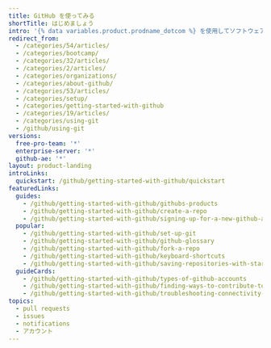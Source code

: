 ```yaml
---
title: GitHub を使ってみる
shortTitle: はじめましょう
intro: '{% data variables.product.prodname_dotcom %} を使用してソフトウェアの構築、出荷、および保守を始める方法を学びます。 当社の製品を探索し、アカウントにサインアップして、世界最大の開発コミュニティと繋がりましょう。'
redirect_from:
  - /categories/54/articles/
  - /categories/bootcamp/
  - /categories/32/articles/
  - /categories/2/articles/
  - /categories/organizations/
  - /categories/about-github/
  - /categories/53/articles/
  - /categories/setup/
  - /categories/getting-started-with-github
  - /categories/19/articles/
  - /categories/using-git
  - /github/using-git
versions:
  free-pro-team: '*'
  enterprise-server: '*'
  github-ae: '*'
layout: product-landing
introLinks:
  quickstart: /github/getting-started-with-github/quickstart
featuredLinks:
  guides:
    - /github/getting-started-with-github/githubs-products
    - /github/getting-started-with-github/create-a-repo
    - /github/getting-started-with-github/signing-up-for-a-new-github-account
  popular:
    - /github/getting-started-with-github/set-up-git
    - /github/getting-started-with-github/github-glossary
    - /github/getting-started-with-github/fork-a-repo
    - /github/getting-started-with-github/keyboard-shortcuts
    - /github/getting-started-with-github/saving-repositories-with-stars
  guideCards:
    - /github/getting-started-with-github/types-of-github-accounts
    - /github/getting-started-with-github/finding-ways-to-contribute-to-open-source-on-github
    - /github/getting-started-with-github/troubleshooting-connectivity-problems
topics:
  - pull requests
  - issues
  - notifications
  - アカウント
---
```


<div hidden>

<!-- {% link_with_intro /quickstart %} -->
<!-- {% link_with_intro /learning-about-github %} -->
<!-- {% link_with_intro /signing-up-for-github %} -->
<!-- {% link_with_intro /exploring-projects-on-github %} -->
<!-- {% link_with_intro /using-github %} -->


### Table of Contents

{% topic_link_in_list /quickstart %}
    {% link_in_list /set-up-git %}
    {% link_in_list /create-a-repo %}
    {% link_in_list /fork-a-repo %}
    {% link_in_list /be-social %}
    {% link_in_list /github-glossary %}
    {% link_in_list /git-cheatsheet %}
    {% link_in_list /git-and-github-learning-resources %}

{% topic_link_in_list /learning-about-github %}
    {% link_in_list /githubs-products %}
    {% link_in_list /about-github-advanced-security %}
    {% link_in_list /types-of-github-accounts %}    
    {% link_in_list /access-permissions-on-github %}    
    {% link_in_list /faq-about-changes-to-githubs-plans %}

{% topic_link_in_list /signing-up-for-github %}
    {% link_in_list /signing-up-for-a-new-github-account %}
    {% link_in_list /verifying-your-email-address %}
    {% link_in_list /setting-up-a-trial-of-github-enterprise-cloud %}
    {% link_in_list /setting-up-a-trial-of-github-enterprise-server %}

{% topic_link_in_list /using-github %}
    {% link_in_list /exploring-early-access-releases-with-feature-preview %}
    {% link_in_list /supported-browsers %}
    {% link_in_list /github-cli %}
    {% link_in_list /github-desktop %}
    {% link_in_list /github-for-mobile %}
    {% link_in_list /keyboard-shortcuts %}
    {% link_in_list /troubleshooting-connectivity-problems %}

{% topic_link_in_list /exploring-projects-on-github %}
    {% link_in_list /finding-ways-to-contribute-to-open-source-on-github %}
    {% link_in_list /saving-repositories-with-stars %}
    {% link_in_list /following-people %}

{% topic_link_in_list /getting-started-with-git %}
    {% link_in_list /setting-your-username-in-git %}
    {% link_in_list /caching-your-github-credentials-in-git %}
    {% link_in_list /why-is-git-always-asking-for-my-password %}
    {% link_in_list /updating-credentials-from-the-macos-keychain %}
    {% link_in_list /git-workflows %}
    {% link_in_list /about-remote-repositories %}
    {% link_in_list /managing-remote-repositories %}
    {% link_in_list /associating-text-editors-with-git %}
    {% link_in_list /configuring-git-to-handle-line-endings %}
    {% link_in_list /ignoring-files %}

{% topic_link_in_list /using-git %}
    {% link_in_list /pushing-commits-to-a-remote-repository %}
    {% link_in_list /getting-changes-from-a-remote-repository %}
    {% link_in_list /dealing-with-non-fast-forward-errors %}
    {% link_in_list /splitting-a-subfolder-out-into-a-new-repository %}
    {% link_in_list /about-git-subtree-merges %}
    {% link_in_list /about-git-rebase %}
    {% link_in_list /using-git-rebase-on-the-command-line %}
    {% link_in_list /resolving-merge-conflicts-after-a-git-rebase %}
</div>
